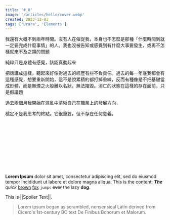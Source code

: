 ```yaml
---
title: '#_0'
image: '/articles/hello/cover.webp'
created: 2023-12-03
tags: ['Urara', 'Elements']
---
```



 


我還有大概不到兩年時間。沒有人在催促我，本身也不怎麼是那種「什麼時間到就一定要完成什麼事情」的人。我也沒被告知或感覺到有什麼大事要發生，或再不怎樣就來不及之類的問題

純粹只是身體有感覺，該認真動起來

把話講成這樣，聽起來好像對過去的經歷有些不負責任。過去的每一年底我都會有這種感覺，想要重新開始，這不是說累積的都打掉重練，反而有種像是不把基礎當成形體，而是無煙之火般難以名狀，無法摧毀。消亡的狀態在這樣的存在面前，只是假議題


過去兩個月我開始在混亂中清晰自己在職業上的發展方向，

穩定不是我思考的終點。它很重要，但不存在任何意義。







<br>
<br>
<br>
<br>
<br>
<br>
<br>
<br>
<br>

**Lorem Ipsum** dolor sit amet, consectetur adipiscing elit, sed do eiusmod tempor incididunt ut labore et dolore magna aliqua. This is the content: **_The_** _quick_ <u>brown</u> [fox](https://www.foxnews.com/) `jumps` ~~over~~ the lazy **dog**.

This is ||Spoiler Text||.

> Lorem ipsum began as scrambled, nonsensical Latin derived from Cicero's 1st-century BC text De Finibus Bonorum et Malorum.

